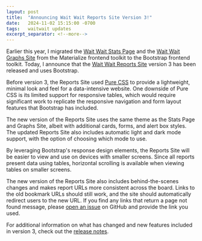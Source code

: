 ```yaml
---
layout: post
title:  "Announcing Wait Wait Reports Site Version 3!"
date:   2024-11-02 15:15:00 -0700
tags:   waitwait updates
excerpt_separator: <!--more-->
---
```


Earlier this year, I migrated the [Wait Wait Stats Page](https://stats.wwdt.me) and the [Wait Wait Graphs Site](https://graphs.wwdt.me) from the Materialize frontend toolkit to the Bootstrap frontend toolkit. Today, I announce that the [Wait Wait Reports Site](https://reports.wwdt.me) version 3 has been released and uses Bootstrap.

<!--more-->

Before version 3, the Reports Site used [Pure CSS](https://pure-css.github.io/) to provide a lightweight, minimal look and feel for a data-intensive website. One downside of Pure CSS is its limited support for responsive tables, which would require significant work to replicate the responsive navigation and form layout features that Bootstrap has included.

The new version of the Reports Site uses the same theme as the Stats Page and Graphs Site, albeit with additional cards, forms, and alert box styles. The updated Reports Site also includes automatic light and dark mode support, with the option of choosing which mode to use.

By leveraging Bootstrap's response design elements, the Reports Site will be easier to view and use on devices with smaller screens. Since all reports present data using tables, horizontal scrolling is available when viewing tables on smaller screens.

The new version of the Reports Site also includes behind-the-scenes changes and makes report URLs more consistent across the board. Links to the old bookmark URLs should still work, and the site should automatically redirect users to the new URL. If you find any links that return a page not found message, please [open an issue](https://github.com/questionlp/reports.wwdt.me/issues) on GitHub and provide the link you used.

For additional information on what has changed and new features included in version 3, check out the [release notes](https://github.com/questionlp/reports.wwdt.me/releases/tag/v3.0.0).
